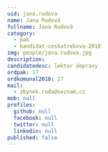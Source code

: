 ```yaml
---
uid: jana.rudova
name: Jana Rudová
fullname: Jana Rudová
category:
  - pak
  - kandidat-ceskatrebova-2018
img: people/jana.rudova.jpg
description:
candidatedesc: lektor dopravy
ordpak: 17
ordkomunal2018: 17
mail:
  - zbynek.ruda@seznam.cz
mob: null
profiles:
  github: null
  facebook: null
  twitter: null
  linkedin: null
published: false
---
```

